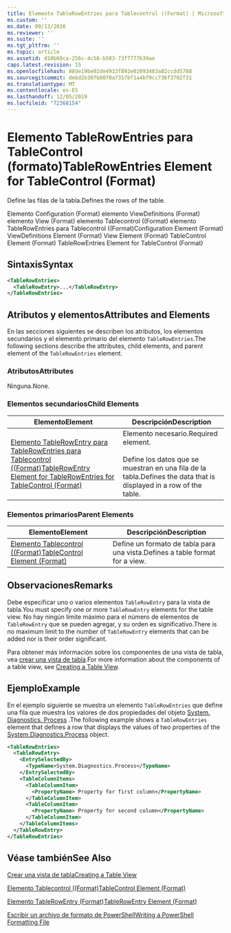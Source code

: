 ```yaml
---
title: Elemento TableRowEntries para Tablecontrol ((Format) | Microsoft Docs
ms.custom: ''
ms.date: 09/13/2016
ms.reviewer: ''
ms.suite: ''
ms.tgt_pltfrm: ''
ms.topic: article
ms.assetid: d10b68ca-256c-4c58-b503-73f7777b39ae
caps.latest.revision: 15
ms.openlocfilehash: 88de19be02de4933f892e02093403a82ccdd5788
ms.sourcegitcommit: debd2b38fb8070a7357bf1a4bf9cc736f3702f31
ms.translationtype: MT
ms.contentlocale: es-ES
ms.lasthandoff: 12/05/2019
ms.locfileid: "72368154"
---
```

# <a name="tablerowentries-element-for-tablecontrol-format"></a><span data-ttu-id="73c3b-102">Elemento TableRowEntries para TableControl (formato)</span><span class="sxs-lookup"><span data-stu-id="73c3b-102">TableRowEntries Element for TableControl (Format)</span></span>

<span data-ttu-id="73c3b-103">Define las filas de la tabla.</span><span class="sxs-lookup"><span data-stu-id="73c3b-103">Defines the rows of the table.</span></span>

<span data-ttu-id="73c3b-104">Elemento Configuration (Format) elemento ViewDefinitions (Format) elemento View (Format) elemento Tablecontrol ((Format) elemento TableRowEntries para Tablecontrol ((Format)</span><span class="sxs-lookup"><span data-stu-id="73c3b-104">Configuration Element (Format) ViewDefinitions Element (Format) View Element (Format) TableControl Element (Format) TableRowEntries Element for TableControl (Format)</span></span>

## <a name="syntax"></a><span data-ttu-id="73c3b-105">Sintaxis</span><span class="sxs-lookup"><span data-stu-id="73c3b-105">Syntax</span></span>

```xml
<TableRowEntries>
  <TableRowEntry>...</TableRowEntry>
</TableRowEntries>
```

## <a name="attributes-and-elements"></a><span data-ttu-id="73c3b-106">Atributos y elementos</span><span class="sxs-lookup"><span data-stu-id="73c3b-106">Attributes and Elements</span></span>

<span data-ttu-id="73c3b-107">En las secciones siguientes se describen los atributos, los elementos secundarios y el elemento primario del elemento `TableRowEntries`.</span><span class="sxs-lookup"><span data-stu-id="73c3b-107">The following sections describe the attributes, child elements, and parent element of the `TableRowEntries` element.</span></span>

### <a name="attributes"></a><span data-ttu-id="73c3b-108">Atributos</span><span class="sxs-lookup"><span data-stu-id="73c3b-108">Attributes</span></span>

<span data-ttu-id="73c3b-109">Ninguna.</span><span class="sxs-lookup"><span data-stu-id="73c3b-109">None.</span></span>

### <a name="child-elements"></a><span data-ttu-id="73c3b-110">Elementos secundarios</span><span class="sxs-lookup"><span data-stu-id="73c3b-110">Child Elements</span></span>

|<span data-ttu-id="73c3b-111">Elemento</span><span class="sxs-lookup"><span data-stu-id="73c3b-111">Element</span></span>|<span data-ttu-id="73c3b-112">Descripción</span><span class="sxs-lookup"><span data-stu-id="73c3b-112">Description</span></span>|
|-------------|-----------------|
|[<span data-ttu-id="73c3b-113">Elemento TableRowEntry para TableRowEntries para Tablecontrol ((Format)</span><span class="sxs-lookup"><span data-stu-id="73c3b-113">TableRowEntry Element for TableRowEntries for TableControl (Format)</span></span>](./tablerowentry-element-for-tablerowentries-for-tablecontrol-format.md)|<span data-ttu-id="73c3b-114">Elemento necesario.</span><span class="sxs-lookup"><span data-stu-id="73c3b-114">Required element.</span></span><br /><br /> <span data-ttu-id="73c3b-115">Define los datos que se muestran en una fila de la tabla.</span><span class="sxs-lookup"><span data-stu-id="73c3b-115">Defines the data that is displayed in a row of the table.</span></span>|

### <a name="parent-elements"></a><span data-ttu-id="73c3b-116">Elementos primarios</span><span class="sxs-lookup"><span data-stu-id="73c3b-116">Parent Elements</span></span>

|<span data-ttu-id="73c3b-117">Elemento</span><span class="sxs-lookup"><span data-stu-id="73c3b-117">Element</span></span>|<span data-ttu-id="73c3b-118">Descripción</span><span class="sxs-lookup"><span data-stu-id="73c3b-118">Description</span></span>|
|-------------|-----------------|
|[<span data-ttu-id="73c3b-119">Elemento Tablecontrol ((Format)</span><span class="sxs-lookup"><span data-stu-id="73c3b-119">TableControl Element (Format)</span></span>](./tablecontrol-element-format.md)|<span data-ttu-id="73c3b-120">Define un formato de tabla para una vista.</span><span class="sxs-lookup"><span data-stu-id="73c3b-120">Defines a table format for a view.</span></span>|

## <a name="remarks"></a><span data-ttu-id="73c3b-121">Observaciones</span><span class="sxs-lookup"><span data-stu-id="73c3b-121">Remarks</span></span>

<span data-ttu-id="73c3b-122">Debe especificar uno o varios elementos `TableRowEntry` para la vista de tabla.</span><span class="sxs-lookup"><span data-stu-id="73c3b-122">You must specify one or more `TableRowEntry` elements for the table view.</span></span> <span data-ttu-id="73c3b-123">No hay ningún límite máximo para el número de elementos de `TableRowEntry` que se pueden agregar, y su orden es significativo.</span><span class="sxs-lookup"><span data-stu-id="73c3b-123">There is no maximum limit to the number of `TableRowEntry` elements that can be added nor is their order significant.</span></span>

<span data-ttu-id="73c3b-124">Para obtener más información sobre los componentes de una vista de tabla, vea [crear una vista de tabla](./creating-a-table-view.md).</span><span class="sxs-lookup"><span data-stu-id="73c3b-124">For more information about the components of a table view, see [Creating a Table View](./creating-a-table-view.md).</span></span>

## <a name="example"></a><span data-ttu-id="73c3b-125">Ejemplo</span><span class="sxs-lookup"><span data-stu-id="73c3b-125">Example</span></span>

<span data-ttu-id="73c3b-126">En el ejemplo siguiente se muestra un elemento `TableRowEntries` que define una fila que muestra los valores de dos propiedades del objeto [System. Diagnostics. Process](/dotnet/api/System.Diagnostics.Process) .</span><span class="sxs-lookup"><span data-stu-id="73c3b-126">The following example shows a `TableRowEntries` element that defines a row that displays the values of two properties of the [System.Diagnostics.Process](/dotnet/api/System.Diagnostics.Process) object.</span></span>

```xml
<TableRowEntries>
  <TableRowEntry>
    <EntrySelectedBy>
      <TypeName>System.Diagnostics.Process</TypeName>
    </EntrySelectedBy>
    <TableColumnItems>
      <TableColumnItem>
        <PropertyName> Property for first column</PropertyName>
      </TableColumnItem>
      <TableColumnItem>
        <PropertyName> Property for second column</PropertyName>
      </TableColumnItem>
    </TableColumnItems>
  </TableRowEntry>
</TableRowEntries>

```

## <a name="see-also"></a><span data-ttu-id="73c3b-127">Véase también</span><span class="sxs-lookup"><span data-stu-id="73c3b-127">See Also</span></span>

[<span data-ttu-id="73c3b-128">Crear una vista de tabla</span><span class="sxs-lookup"><span data-stu-id="73c3b-128">Creating a Table View</span></span>](./creating-a-table-view.md)

[<span data-ttu-id="73c3b-129">Elemento Tablecontrol ((Format)</span><span class="sxs-lookup"><span data-stu-id="73c3b-129">TableControl Element (Format)</span></span>](./tablecontrol-element-format.md)

[<span data-ttu-id="73c3b-130">Elemento TableRowEntry (Format)</span><span class="sxs-lookup"><span data-stu-id="73c3b-130">TableRowEntry Element (Format)</span></span>](./tablerowentry-element-for-tablerowentries-for-tablecontrol-format.md)

[<span data-ttu-id="73c3b-131">Escribir un archivo de formato de PowerShell</span><span class="sxs-lookup"><span data-stu-id="73c3b-131">Writing a PowerShell Formatting File</span></span>](./writing-a-powershell-formatting-file.md)
